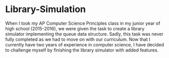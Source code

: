 # Library-Simulation
When I took my AP Computer Science Principles class in my junior year of high school (2015-2016), we were given the task
to create a library simulator implementing the queue data structure. Sadly, this task was never fully completed as we
had to move on with our curriculum. 
Now that I currently have two years of experience in computer science, I have decided to challenge myself by finishing
the library simulator with added features.
